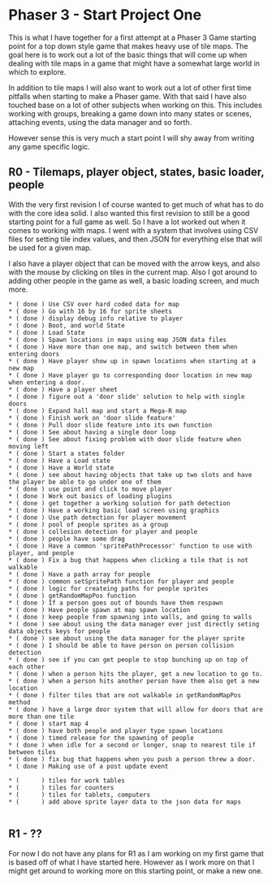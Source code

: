 # Phaser 3 - Start Project One

This is what I have together for a first attempt at a Phaser 3 Game starting point for a top down style game that makes heavy use of tile maps. The goal here is to work out a lot of the basic things that will come up when dealing with tile maps in a game that might have a somewhat large world in which to explore. 

In addition to tile maps I will also want to work out a lot of other first time pitfalls when starting to make a Phaser game. With that said I have also touched base on a lot of other subjects when working on this. This includes working with groups, breaking a game down into many states or scenes, attaching events, using the data manager and so forth.

However sense this is very much a start point I will shy away from writing any game specific logic.

## R0 - Tilemaps, player object, states, basic loader, people

With the very first revision I of course wanted to get much of what has to do with the core idea solid. I also wanted this first revision to still be a good starting point for a full game as well. So I have a lot worked out when it comes to working with maps. I went with a system that involves using CSV files for setting tile index values, and then JSON for everything else that will be used for a given map.

I also have a player object that can be moved with the arrow keys, and also with the mouse by clicking on tiles in the current map. Also I got around to adding other people in the game as well, a basic loading screen, and much more.

```
* ( done ) Use CSV over hard coded data for map
* ( done ) Go with 16 by 16 for sprite sheets
* ( done ) display debug info relative to player
* ( done ) Boot, and world State
* ( done ) Load State
* ( done ) Spawn locations in maps using map JSON data files
* ( done ) Have more than one map, and switch between them when entering doors
* ( done ) Have player show up in spawn locations when starting at a new map
* ( done ) Have player go to corresponding door location in new map when entering a door.
* ( done ) Have a player sheet
* ( done ) figure out a 'door slide' solution to help with single doors
* ( done ) Expand hall map and start a Mega-R map
* ( done ) Finish work on 'door slide feature'
* ( done ) Pull door slide feature into its own function
* ( done ) See about having a single door loop
* ( done ) See about fixing problem with door slide feature when moving left
* ( done ) Start a states folder
* ( done ) Have a Load state
* ( done ) Have a World state
* ( done ) see about having objects that take up two slots and have the player be able to go under one of them
* ( done ) use point and click to move player
* ( done ) Work out basics of loading plugins
* ( done ) get together a working solution for path detection
* ( done ) Have a working basic load screen using graphics
* ( done ) Use path detection for player movement
* ( done ) pool of people sprites as a group
* ( done ) collesion detection for player and people
* ( done ) people have some drag
* ( done ) Have a common 'spritePathProcessor' function to use with player, and people
* ( done ) Fix a bug that happens when clicking a tile that is not walkable
* ( done ) Have a path array for people
* ( done ) common setSpritePath function for player and people
* ( done ) logic for createing paths for people sprites
* ( done ) getRandomMapPos function
* ( done ) If a person goes out of bounds have them respawn
* ( done ) Have people spawn at map spawn location
* ( done ) keep people from spawning into walls, and going to walls
* ( done ) see about using the data manager over just directly seting data objects keys for people
* ( done ) see about using the data manager for the player sprite
* ( done ) I should be able to have person on person collision detection
* ( done ) see if you can get people to stop bunching up on top of each other
* ( done ) when a person hits the player, get a new location to go to.
* ( done ) when a person hits another person have them also get a new location
* ( done ) filter tiles that are not walkable in getRandomMapPos method
* ( done ) have a large door system that will allow for doors that are more than one tile
* ( done ) start map 4
* ( done ) have both people and player type spawn locations
* ( done ) timed release for the spawning of people
* ( done ) when idle for a second or longer, snap to nearest tile if between tiles
* ( done ) fix bug that happens when you push a person threw a door.
* ( done ) Making use of a post update event

* (      ) tiles for work tables
* (      ) tiles for counters
* (      ) tiles for tablets, computers
* (      ) add above sprite layer data to the json data for maps


```

## R1 - ??

For now I do not have any plans for R1 as I am working on my first game that is based off of what I have started here. However as I work more on that I might get around to working more on this starting point, or make a new one.


